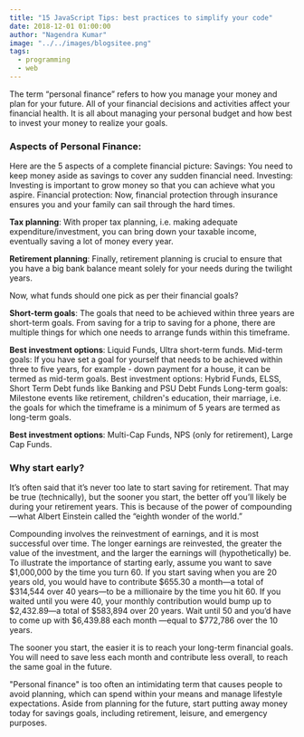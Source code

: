 ```yaml
---
title: "15 JavaScript Tips: best practices to simplify your code"
date: 2018-12-01 01:00:00
author: "Nagendra Kumar"
image: "../../images/blogsitee.png"
tags:
  - programming
  - web
---
```


The term “personal finance” refers to how you manage your money and plan for your future. All of your financial decisions and activities affect your financial health. It is all about managing your personal budget and how best to invest your money to realize your goals.

### Aspects of Personal Finance:

Here are the 5 aspects of a complete financial picture:
Savings: You need to keep money aside as savings to cover any sudden financial need.
Investing: Investing is important to grow money so that you can achieve what you aspire.
Financial protection: Now, financial protection through insurance ensures you and your family can sail through the hard times.

**Tax planning**: With proper tax planning, i.e. making adequate expenditure/investment, you can bring down your taxable income, eventually saving a lot of money every year.

**Retirement planning**: Finally, retirement planning is crucial to ensure that you have a big bank balance meant solely for your needs during the twilight years.

Now, what funds should one pick as per their financial goals?

**Short-term goals**: The goals that need to be achieved within three years are short-term goals. From saving for a trip to saving for a phone, there are multiple things for which one needs to arrange funds within this timeframe.

**Best investment options**: Liquid Funds, Ultra short-term funds.
Mid-term goals: If you have set a goal for yourself that needs to be achieved within three to five years, for example - down payment for a house, it can be termed as mid-term goals.
Best investment options: Hybrid Funds, ELSS, Short Term Debt funds like Banking and PSU Debt Funds
Long-term goals: Milestone events like retirement, children's education, their marriage, i.e. the goals for which the timeframe is a minimum of 5 years are termed as long-term goals.

**Best investment options**: Multi-Cap Funds, NPS (only for retirement), Large Cap Funds.

### Why start early?

It’s often said that it’s never too late to start saving for retirement. That may be true (technically), but the sooner you start, the better off you’ll likely be during your retirement years. This is because of the power of compounding—what Albert Einstein called the “eighth wonder of the world.”

Compounding involves the reinvestment of earnings, and it is most successful over time. The longer earnings are reinvested, the greater the value of the investment, and the larger the earnings will (hypothetically) be.
To illustrate the importance of starting early, assume you want to save $1,000,000 by the time you turn 60. If you start saving when you are 20 years old, you would have to contribute $655.30 a month—a total of $314,544 over 40 years—to be a millionaire by the time you hit 60. If you waited until you were 40, your monthly contribution would bump up to $2,432.89—a total of $583,894 over 20 years. Wait until 50 and you’d have to come up with $6,439.88 each month —equal to \$772,786 over the 10 years.

The sooner you start, the easier it is to reach your long-term financial goals. You will need to save less each month and contribute less overall, to reach the same goal in the future.

"Personal finance" is too often an intimidating term that causes people to avoid planning, which can spend within your means and manage lifestyle expectations. Aside from planning for the future, start putting away money today for savings goals, including retirement, leisure, and emergency purposes.
